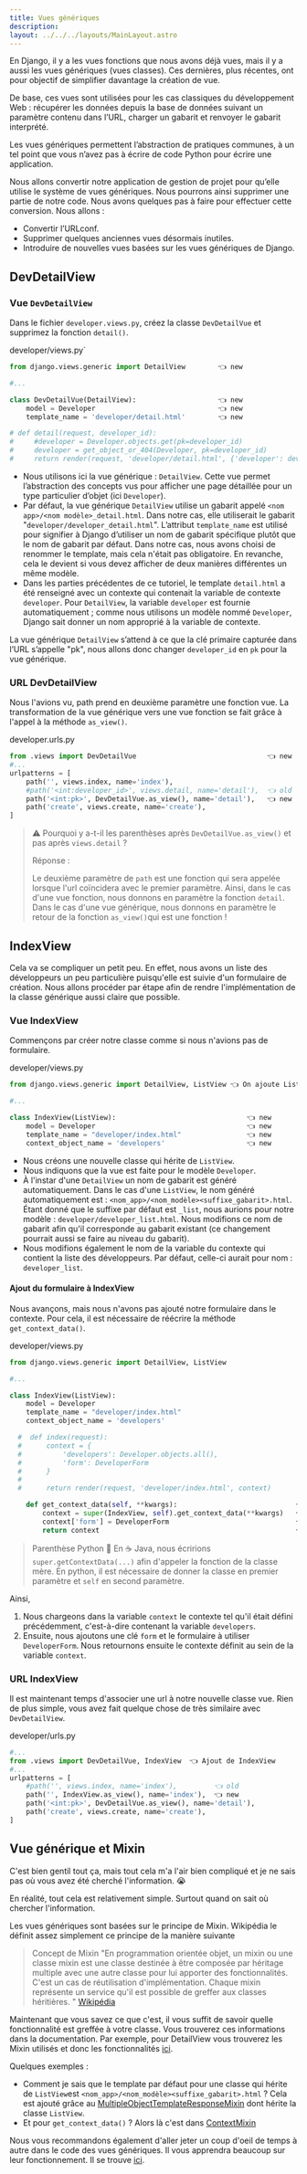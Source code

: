 ```yaml
---
title: Vues génériques
description: 
layout: ../../../layouts/MainLayout.astro
---
```


En Django, il y a les vues fonctions que nous avons déjà vues, mais il y a aussi les vues génériques (vues classes). Ces dernières, plus récentes, ont pour objectif de simplifier davantage la création de vue.

De base, ces vues sont utilisées pour les cas classiques du développement Web : récupérer les données depuis la base de données suivant un paramètre contenu dans l’URL, charger un gabarit et renvoyer le gabarit interprété.

Les vues génériques permettent l’abstraction de pratiques communes, à un tel point que vous n’avez pas à écrire de code Python pour écrire une application.

Nous allons convertir notre application de gestion de projet pour qu’elle utilise le système de vues génériques. Nous pourrons ainsi supprimer une partie de notre code. Nous avons quelques pas à faire pour effectuer cette conversion. Nous allons :

* Convertir l’URLconf.
* Supprimer quelques anciennes vues désormais inutiles.
* Introduire de nouvelles vues basées sur les vues génériques de Django.

## DevDetailView

### Vue `DevDetailView`

Dans le fichier `developer.views.py`, créez la classe `DevDetailVue` et supprimez la
fonction `detail()`.

<div class="path"> developer/views.py`</div>

``` python
from django.views.generic import DetailView        👈 new

#...

class DevDetailVue(DetailView):                    👈 new
    model = Developer                              👈 new
    template_name = 'developer/detail.html'        👈 new

# def detail(request, developer_id):
#     #developer = Developer.objects.get(pk=developer_id)
#     developer = get_object_or_404(Developer, pk=developer_id)
#     return render(request, 'developer/detail.html', {'developer': developer})
```

* Nous utilisons ici la vue générique : `DetailView`. Cette vue permet l’abstraction des concepts vus pour afficher une page détaillée pour un type particulier d’objet (ici `Developer`).
* Par défaut, la vue générique `DetailView` utilise un gabarit appelé `<nom app>/<nom modèle>_detail.html`. Dans notre cas, elle utiliserait le gabarit "`developer/developer_detail.html`". L’attribut `template_name` est utilisé pour signifier à Django d’utiliser un nom de gabarit spécifique plutôt que le nom de gabarit par défaut. Dans notre cas, nous avons choisi de renommer le template, mais cela n'était pas obligatoire. En revanche, cela le devient si vous devez afficher de deux manières différentes un même modèle.
* Dans les parties précédentes de ce tutoriel, le template `detail.html` a été renseigné avec un contexte qui contenait la variable de contexte `developer`. Pour `DetailView`, la variable `developer` est fournie automatiquement ; comme nous utilisons un modèle nommé `Developer`, Django sait donner un nom approprié à la variable de contexte.

La vue générique `DetailView` s’attend à ce que la clé primaire capturée dans l’URL s’appelle "pk", nous allons donc changer `developer_id` en `pk` pour la vue générique.

### URL DevDetailView

Nous l'avions vu, path prend en deuxième paramètre une fonction vue. La transformation de la vue générique vers une vue fonction se fait grâce à l'appel à la méthode `as_view()`.

<div class="path"> developer.urls.py</div>

``` python
from .views import DevDetailVue                                👈 new
#...
urlpatterns = [
    path('', views.index, name='index'),
    #path('<int:developer_id>', views.detail, name='detail'),  👈 old
    path('<int:pk>', DevDetailVue.as_view(), name='detail'),   👈 new
    path('create', views.create, name='create'),
]
```

> ⚠️ Pourquoi y a-t-il les parenthèses après `DevDetailVue.as_view()` et pas après `views.detail` ?
>
> Réponse :
>
> Le deuxième paramètre de `path` est une fonction qui sera appelée lorsque l'url coïncidera avec le premier paramètre. Ainsi, dans le cas d'une vue fonction, nous donnons en paramètre la fonction `detail`. Dans le cas d'une vue générique, nous donnons en paramètre le retour de la fonction `as_view()`qui est une fonction !

## IndexView

Cela va se compliquer un petit peu. En effet, nous avons un liste des développeurs un peu particulière puisqu'elle est suivie d'un formulaire de création. Nous allons procéder par étape afin de rendre l'implémentation de la classe générique aussi claire que possible.

### Vue IndexView

Commençons par créer notre classe comme si nous n'avions pas de formulaire.

<div class="path">developer/views.py</div>

```python
from django.views.generic import DetailView, ListView 👈 On ajoute ListView

#...

class IndexView(ListView):                                👈 new
    model = Developer                                     👈 new
    template_name = "developer/index.html"                👈 new
    context_object_name = 'developers'                    👈 new
```

* Nous créons une nouvelle classe qui hérite de `ListView`.
* Nous indiquons que la vue est faite pour le modèle `Developer`.
* À l'instar d'une `DetailView` un nom de gabarit est généré automatiquement. Dans le cas d'une `ListView`, le nom généré automatiquement est : `<nom_app>/<nom_modèle><suffixe_gabarit>.html`. Étant donné que le suffixe par défaut est `_list`, nous aurions pour notre modèle : `developer/developer_list.html`. Nous modifions ce nom de gabarit afin qu'il corresponde au gabarit existant (ce changement pourrait aussi se faire au niveau du gabarit).
* Nous modifions également le nom de la variable du contexte qui contient la liste des développeurs. Par défaut, celle-ci aurait pour nom : `developer_list`.

#### Ajout du formulaire à IndexView

Nous avançons, mais nous n'avons pas ajouté notre formulaire dans le contexte. Pour cela, il est nécessaire de réécrire la
méthode `get_context_data()`.

<div class="path">developer/views.py</div>

```python
from django.views.generic import DetailView, ListView

#...

class IndexView(ListView):
    model = Developer
    template_name = "developer/index.html"
    context_object_name = 'developers'

  #  def index(request):
  #      context = {
  #          'developers': Developer.objects.all(),
  #          'form': DeveloperForm
  #      }
  #  
  #      return render(request, 'developer/index.html', context)

    def get_context_data(self, **kwargs):                             👈new
        context = super(IndexView, self).get_context_data(**kwargs)   👈new
        context['form'] = DeveloperForm                               👈new
        return context                                                👈new
```

> Parenthèse Python 🐍
> En ☕️ Java, nous écririons `super.getContextData(...)` afin d'appeler la fonction de la classe mère. En python, il est nécessaire de donner la classe en premier paramètre et `self` en second paramètre.

Ainsi,
1. Nous chargeons dans la variable `context` le contexte tel qu'il était défini précédemment, c'est-à-dire contenant la variable `developers`. 
1. Ensuite, nous ajoutons une clé `form` et le formulaire à utiliser `DeveloperForm`. Nous retournons ensuite le contexte définit au sein de la variable `context`.

### URL IndexView

Il est maintenant temps d'associer une url à notre nouvelle classe vue. Rien de plus simple, vous avez fait quelque chose de très similaire avec `DevDetailView`.

<div class="path">developer/urls.py</div>

``` python
#...
from .views import DevDetailVue, IndexView  👈 Ajout de IndexView
#...
urlpatterns = [
    #path('', views.index, name='index'),         👈 old
    path('', IndexView.as_view(), name='index'),  👈 new
    path('<int:pk>', DevDetailVue.as_view(), name='detail'),    
    path('create', views.create, name='create'),
]
```

## Vue générique et Mixin

C'est bien gentil tout ça, mais tout cela m'a l'air bien compliqué et je ne sais pas où vous avez été cherché l'information. 😭

En réalité, tout cela est relativement simple. Surtout quand on sait où chercher l'information.

Les vues génériques sont basées sur le principe de Mixin. Wikipédia le définit assez simplement ce principe de la manière suivante

> Concept de Mixin
> "En programmation orientée objet, un mixin ou une classe mixin est une classe destinée à être composée par héritage multiple avec une autre classe pour lui apporter des fonctionnalités. C'est un cas de réutilisation d'implémentation. Chaque mixin représente un service qu'il est possible de greffer aux classes héritières. "
> [Wikipédia](https://fr.wikipedia.org/wiki/Mixin)

Maintenant que vous savez ce que c'est, il vous suffit de savoir quelle fonctionnalité est greffée à votre classe. Vous trouverez ces informations dans la documentation. Par exemple, pour DetailView vous trouverez les Mixin utilisés et donc les fonctionnalités [ici](https://docs.djangoproject.com/fr/4.1/ref/class-based-views/generic-display/).

Quelques exemples :
* Comment je sais que le template par défaut pour une classe qui hérite de `ListView`est `<nom_app>/<nom_modèle><suffixe_gabarit>.html` ? Cela est ajouté grâce au [MultipleObjectTemplateResponseMixin](https://docs.djangoproject.com/fr/4.1/ref/class-based-views/mixins-multiple-object/#multipleobjecttemplateresponsemixin) dont hérite la classe `ListView`.
* Et pour `get_context_data()` ? Alors là c'est dans [ContextMixin](https://docs.djangoproject.com/fr/4.1/ref/class-based-views/mixins-multiple-object/)


Nous vous recommandons également d'aller jeter un coup d'oeil de temps à autre dans le code des vues génériques. Il vous apprendra beaucoup sur leur fonctionnement. Il se trouve [ici](https://github.com/django/django/tree/master/django/views/generic).
